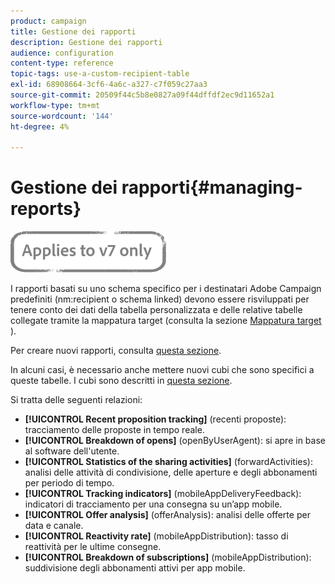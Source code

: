 ```yaml
---
product: campaign
title: Gestione dei rapporti
description: Gestione dei rapporti
audience: configuration
content-type: reference
topic-tags: use-a-custom-recipient-table
exl-id: 68908664-3cf6-4a6c-a327-c7f059c27aa3
source-git-commit: 20509f44c5b8e0827a09f44dffdf2ec9d11652a1
workflow-type: tm+mt
source-wordcount: '144'
ht-degree: 4%

---
```


# Gestione dei rapporti{#managing-reports}

![](../../assets/v7-only.svg)

I rapporti basati su uno schema specifico per i destinatari Adobe Campaign predefiniti (nm:recipient o schema linked) devono essere risviluppati per tenere conto dei dati della tabella personalizzata e delle relative tabelle collegate tramite la mappatura target (consulta la sezione [Mappatura target](../../configuration/using/target-mapping.md) ).

Per creare nuovi rapporti, consulta [questa sezione](../../reporting/using/about-reports-creation-in-campaign.md).

In alcuni casi, è necessario anche mettere nuovi cubi che sono specifici a queste tabelle. I cubi sono descritti in [questa sezione](../../reporting/using/about-cubes.md).

Si tratta delle seguenti relazioni:

* **[!UICONTROL Recent proposition tracking]** (recenti proposte): tracciamento delle proposte in tempo reale.
* **[!UICONTROL Breakdown of opens]** (openByUserAgent): si apre in base al software dell&#39;utente.
* **[!UICONTROL Statistics of the sharing activities]** (forwardActivities): analisi delle attività di condivisione, delle aperture e degli abbonamenti per periodo di tempo.
* **[!UICONTROL Tracking indicators]** (mobileAppDeliveryFeedback): indicatori di tracciamento per una consegna su un’app mobile.
* **[!UICONTROL Offer analysis]** (offerAnalysis): analisi delle offerte per data e canale.
* **[!UICONTROL Reactivity rate]** (mobileAppDistribution): tasso di reattività per le ultime consegne.
* **[!UICONTROL Breakdown of subscriptions]** (mobileAppDistribution): suddivisione degli abbonamenti attivi per app mobile.
